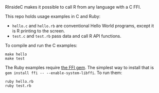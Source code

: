 RInsideC makes it possible to call R from any language with a C FFI.

This repo holds usage examples in C and Ruby:

- `hello.c` and `hello.rb` are conventional Hello World programs, except
    it is R printing to the screen.
- `test.c` and `test.rb` pass data and call R API functions.

To compile and run the C examples:

```
make hello
make test
```

The Ruby examples require [the FFI gem](https://github.com/ffi/ffi). The
simplest way to install that is `gem install ffi -- --enable-system-libffi`.
To run them:

```
ruby hello.rb
ruby test.rb
```

